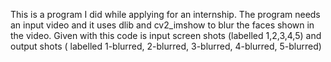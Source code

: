 This is a program I did while applying for an internship. The program needs an input video and it uses dlib and  cv2_imshow to blur the faces shown in the video.
Given with this code is input screen shots (labelled 1,2,3,4,5)  and output shots ( labelled 1-blurred, 2-blurred, 3-blurred, 4-blurred, 5-blurred)
